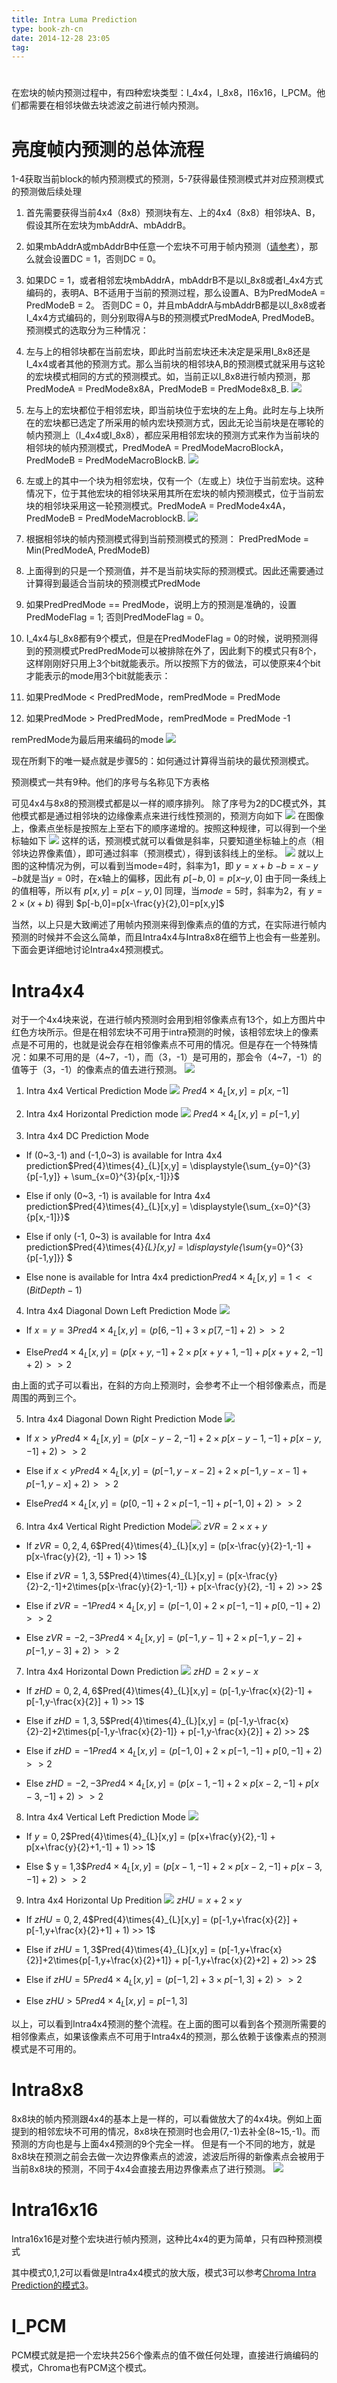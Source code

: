 ```yaml
---
title: Intra Luma Prediction
type: book-zh-cn
date: 2014-12-28 23:05
tag: 
---
```



# 
在宏块的帧内预测过程中，有四种宏块类型：I_4x4，I_8x8，I16x16，I_PCM。他们都需要在相邻块做去块滤波之前进行帧内预测。


# 亮度帧内预测的总体流程
1-4获取当前block的帧内预测模式的预测，5-7获得最佳预测模式并对应预测模式的预测做后续处理

1. 首先需要获得当前4x4（8x8）预测块有左、上的4x4（8x8）相邻块A、B，假设其所在宏块为mbAddrA、mbAddrB。

2. 如果mbAddrA或mbAddrB中任意一个宏块不可用于帧内预测（[请参考](http://www.cnblogs.com/TaigaCon/p/4149938.html)），那么就会设置DC = 1，否则DC = 0。

3. 如果DC = 1，或者相邻宏块mbAddrA，mbAddrB不是以I_8x8或者I_4x4方式编码的，表明A、B不适用于当前的预测过程，那么设置A、B为PredModeA = PredModeB = 2。
否则DC = 0，并且mbAddrA与mbAddrB都是以I_8x8或者I_4x4方式编码的，则分别取得A与B的预测模式PredModeA, PredModeB。
预测模式的选取分为三种情况：

  1. 左与上的相邻块都在当前宏块，即此时当前宏块还未决定是采用I_8x8还是I_4x4或者其他的预测方式。那么当前块的相邻块A,B的预测模式就采用与这轮的宏块模式相同的方式的预测模式。如，当前正以I_8x8进行帧内预测，那PredModeA = PredMode8x8A，PredModeB = PredMode8x8_B.
![](//images0.cnblogs.com/blog/421096/201412/282304539976993.jpg)

  2. 左与上的宏块都位于相邻宏块，即当前块位于宏块的左上角。此时左与上块所在的宏块都已选定了所采用的帧内宏块预测方式，因此无论当前块是在哪轮的帧内预测上（I_4x4或I_8x8），都应采用相邻宏块的预测方式来作为当前块的相邻块的帧内预测模式，PredModeA = PredModeMacroBlockA，PredModeB = PredModeMacroBlockB.
![](//images0.cnblogs.com/blog/421096/201412/282304546385864.jpg)

  3. 左或上的其中一个块为相邻宏块，仅有一个（左或上）块位于当前宏块。这种情况下，位于其他宏块的相邻块采用其所在宏块的帧内预测模式，位于当前宏块的相邻块采用这一轮预测模式。PredModeA = PredMode4x4A，PredModeB = PredModeMacroblockB.
![](//images0.cnblogs.com/blog/421096/201412/282304551224549.jpg)




4. 根据相邻块的帧内预测模式得到当前预测模式的预测：
PredPredMode = Min(PredModeA, PredModeB)

5. 上面得到的只是一个预测值，并不是当前块实际的预测模式。因此还需要通过计算得到最适合当前块的预测模式PredMode

6. 如果PredPredMode == PredMode，说明上方的预测是准确的，设置PredModeFlag = 1;
否则PredModeFlag = 0。

7. I_4x4与I_8x8都有9个模式，但是在PredModeFlag = 0的时候，说明预测得到的预测模式PredPredMode可以被排除在外了，因此剩下的模式只有8个，这样刚刚好只用上3个bit就能表示。所以按照下方的做法，可以使原来4个bit才能表示的mode用3个bit就能表示：

  1. 如果PredMode < PredPredMode，remPredMode = PredMode

  2. 如果PredMode > PredPredMode，remPredMode = PredMode -1

remPredMode为最后用来编码的mode
![](//images0.cnblogs.com/blog/421096/201412/282304556389692.jpg)



现在所剩下的唯一疑点就是步骤5的：如何通过计算得当前块的最优预测模式。

预测模式一共有9种。他们的序号与名称见下方表格



可见4x4与8x8的预测模式都是以一样的顺序排列。
除了序号为2的DC模式外，其他模式都是通过相邻块的边缘像素点来进行线性预测的，预测方向如下
![](//images0.cnblogs.com/blog/421096/201412/282304560138877.jpg)
在图像上，像素点坐标是按照左上至右下的顺序递增的。按照这种规律，可以得到一个坐标轴如下
![](//images0.cnblogs.com/blog/421096/201412/282304563258848.jpg)
这样的话，预测模式就可以看做是斜率，只要知道坐标轴上的点（相邻块边界像素值），即可通过斜率（预测模式），得到该斜线上的坐标。
![](//images0.cnblogs.com/blog/421096/201412/282304566696277.jpg)
就以上图的这种情况为例，可以看到当mode=4时，斜率为1，即
$y=x+b$
$-b=x-y$
$-b$就是当$y=0$时，在x轴上的偏移，因此有
$p[-b,0]=p[x –y,0]$
由于同一条线上的值相等，所以有
$p[x,y]=p[x-y,0]$
同理，当$mode=5$时，斜率为2，有
$y=2\times{(x+b)}$
得到
$p[-b,0]=p[x-\frac{y}{2},0]=p[x,y]$

当然，以上只是大致阐述了用帧内预测来得到像素点的值的方式，在实际进行帧内预测的时候并不会这么简单，而且Intra4x4与Intra8x8在细节上也会有一些差别。下面会更详细地讨论Intra4x4预测模式。


# Intra4x4
对于一个4x4块来说，在进行帧内预测时会用到相邻像素点有13个，如上方图片中红色方块所示。但是在相邻宏块不可用于intra预测的时候，该相邻宏块上的像素点是不可用的，也就是说会存在相邻像素点不可用的情况。但是存在一个特殊情况：如果不可用的是（4~7，-1），而（3，-1）是可用的，那会令（4~7，-1）的值等于（3，-1）的像素点的值去进行预测。
![](//images0.cnblogs.com/blog/421096/201412/282304570608691.jpg)


1. Intra 4x4 Vertical Prediction Mode
![](//images0.cnblogs.com/blog/421096/201412/282304573416905.jpg)
$Pred{4}\times{4}_{L}[x,y] = p[x,-1]$


2. Intra 4x4 Horizontal Prediction mode
![](//images0.cnblogs.com/blog/421096/201412/282304578884805.jpg)
$Pred{4}\times{4}_{L}[x,y] = p[-1,y]$


3. Intra 4x4 DC Prediction Mode

  * If (0~3,-1) and (-1,0~3) is available for Intra 4x4 prediction$Pred{4}\times{4}_{L}[x,y] = \displaystyle{\sum_{y=0}^{3}{p[-1,y]} + \sum_{x=0}^{3}{p[x,-1]}}$

  * Else if only (0~3, -1) is available for Intra 4x4 prediction$Pred{4}\times{4}_{L}[x,y] = \displaystyle{\sum_{x=0}^{3}{p[x,-1]}}$

  * Else if only (-1, 0~3) is available for Intra 4x4 prediction$Pred{4}\times{4}_{L}[x,y] = \displaystyle{\sum_{y=0}^{3}{p[-1,y]}} $

  * Else none is available for Intra 4x4 prediction$Pred{4}\times{4}_{L}[x,y] = 1<<(BitDepth-1)$



4. Intra 4x4 Diagonal Down Left Prediction Mode
![](//images0.cnblogs.com/blog/421096/201412/282304582004775.jpg)

  * If $x = y = 3$$Pred{4}\times{4}_{L}[x,y] = (p[6,-1] + 3\times{p[7,-1]} + 2) >> 2$

  * Else$Pred{4}\times{4}_{L}[x,y] = (p[x + y,-1] + 2\times{p[x + y + 1,-1]} + p[x + y +2, -1] + 2) >> 2$

由上面的式子可以看出，在斜的方向上预测时，会参考不止一个相邻像素点，而是周围的两到三个。


5. Intra 4x4 Diagonal Down Right Prediction Mode
![](//images0.cnblogs.com/blog/421096/201412/282304586858161.jpg)

  * If $x > y$$Pred{4}\times{4}_{L}[x,y] = (p[x-y-2,-1] + 2\times{p[x-y-1,-1]} + p[x-y, -1] + 2) >> 2$

  * Else if $x < y$$Pred{4}\times{4}_{L}[x,y] = (p[-1,y-x-2] + 2\times{p[-1,y-x-1]} + p[-1,y-x] + 2) >> 2$

  * Else$Pred{4}\times{4}_{L}[x,y] = (p[0,-1] + 2\times{p[-1,-1]} + p[-1,0] +2)>>2$



6. Intra 4x4 Vertical Right Prediction Mode![](//images0.cnblogs.com/blog/421096/201412/282304590444118.jpg)
$zVR = 2\times{x}+y$

  * If $zVR = 0,2,4,6$$Pred{4}\times{4}_{L}[x,y] = (p[x-\frac{y}{2}-1,-1] + p[x-\frac{y}{2}, -1] + 1) >> 1$

  * Else if $zVR = 1,3,5$$Pred{4}\times{4}_{L}[x,y] = (p[x-\frac{y}{2}-2,-1]+2\times{p[x-\frac{y}{2}-1,-1]} + p[x-\frac{y}{2}, -1] + 2) >> 2$

  * Else if $zVR = -1$$Pred{4}\times{4}_{L}[x,y] = (p[-1,0]+2\times{p[-1,-1]} + p[0, -1] + 2) >> 2$

  * Else $zVR = -2, -3$$Pred{4}\times{4}_{L}[x,y] = (p[-1,y-1]+2\times{p[-1,y-2]} + p[-1,y-3] + 2) >> 2$



7. Intra 4x4 Horizontal Down Prediction
![](//images0.cnblogs.com/blog/421096/201412/282304596535531.jpg)
$zHD = 2\times{y}-x$

  * If $zHD = 0,2,4,6$$Pred{4}\times{4}_{L}[x,y] = (p[-1,y-\frac{x}{2}-1] + p[-1,y-\frac{x}{2}] + 1) >> 1$

  * Else if $zHD = 1,3,5$$Pred{4}\times{4}_{L}[x,y] = (p[-1,y-\frac{x}{2}-2]+2\times{p[-1,y-\frac{x}{2}-1]} + p[-1,y-\frac{x}{2}] + 2) >> 2$

  * Else if $zHD = -1$$Pred{4}\times{4}_{L}[x,y] = (p[-1,0]+2\times{p[-1,-1]} + p[0, -1] + 2) >> 2$

  * Else $zHD = -2, -3$$Pred{4}\times{4}_{L}[x,y] = (p[x-1,-1]+2\times{p[x-2,-1]} + p[x-3,-1] + 2) >> 2$



8. Intra 4x4 Vertical Left Prediction Mode
![](//images0.cnblogs.com/blog/421096/201412/282304599818730.jpg)

  * If $y = 0,2$$Pred{4}\times{4}_{L}[x,y] = (p[x+\frac{y}{2},-1] + p[x+\frac{y}{2}+1,-1] + 1) >> 1$

  * Else $ y = 1,3$$Pred{4}\times{4}_{L}[x,y] = (p[x-1,-1]+2\times{p[x-2,-1]} + p[x-3,-1] + 2) >> 2$



9. Intra 4x4 Horizontal Up Predition
![](//images0.cnblogs.com/blog/421096/201412/282305003256159.jpg)
$zHU = x + 2\times{y}$

  * If $zHU = 0,2,4$$Pred{4}\times{4}_{L}[x,y] = (p[-1,y+\frac{x}{2}] + p[-1,y+\frac{x}{2}+1] + 1) >> 1$

  * Else if $zHU = 1,3$$Pred{4}\times{4}_{L}[x,y] = (p[-1,y+\frac{x}{2}]+2\times{p[-1,y+\frac{x}{2}+1]} + p[-1,y+\frac{x}{2}+2] + 2) >> 2$

  * Else if $zHU = 5$$Pred{4}\times{4}_{L}[x,y] = (p[-1,2]+3\times{p[-1,3]} + 2) >> 2$

  * Else $zHU > 5$$Pred{4}\times{4}_{L}[x,y] = p[-1,3]$



以上，可以看到Intra4x4预测的整个流程。在上面的图可以看到各个预测所需要的相邻像素点，如果该像素点不可用于Intra4x4的预测，那么依赖于该像素点的预测模式是不可用的。


# Intra8x8
8x8块的帧内预测跟4x4的基本上是一样的，可以看做放大了的4x4块。例如上面提到的相邻宏块不可用的情况，8x8块在预测时也会用(7,-1)去补全(8~15,-1)。而预测的方向也是与上面4x4预测的9个完全一样。
但是有一个不同的地方，就是8x8块在预测之前会去做一次边界像素点的滤波，滤波后所得的新像素点会被用于当前8x8块的预测，不同于4x4会直接去用边界像素点了进行预测。
![](//images0.cnblogs.com/blog/421096/201412/282305007471331.jpg)



# Intra16x16
Intra16x16是对整个宏块进行帧内预测，这种比4x4的更为简单，只有四种预测模式


其中模式0,1,2可以看做是Intra4x4模式的放大版，模式3可以参考[Chroma Intra Prediction的模式3](http://www.cnblogs.com/TaigaCon/p/4149938.html)。


# I_PCM
PCM模式就是把一个宏块共256个像素点的值不做任何处理，直接进行熵编码的模式，Chroma也有PCM这个模式。












